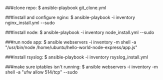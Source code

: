 

###clone repo:
$ ansible-playbook git_clone.yml

###install and configure nginx:
$ ansible-playbook -i inventory nginx_install.yml --sudo

###install node:
$ ansible-playbook -i inventory node_install.yml --sudo

###run node app:
$ ansible webservers -i inventory -m shell -a "/usr/bin/node /home/ubuntu/hello-world-node-express/app.js"

###install rsyslog:
$ ansible-playbook -i inventory rsyslog_install.yml 

###make sure iptables isn't running:
$ ansible webservers -i inventory -m shell -a "ufw allow 514/tcp" --sudo
